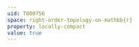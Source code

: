```yaml
---
uid: T000756
space: right-order-topology-on-mathbb{r}
property: locally-compact
value: true
---
```


